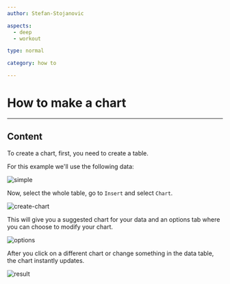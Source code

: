 ```yaml
---
author: Stefan-Stojanovic

aspects:
  - deep
  - workout

type: normal

category: how to

---
```


# How to make a chart

---
## Content

To create a chart, first, you need to create a table.

For this example we'll use the following data:

![simple](https://img.enkipro.com/8f80a2f2b6efaab06bbd5effc0407aff.png)

Now, select the whole table, go to `Insert` and select `Chart`.

![create-chart](https://img.enkipro.com/579a3b86e540f8449faa977b09ae0ea7.png)

This will give you a suggested chart for your data and an options tab where you can choose to modify your chart.

![options](https://img.enkipro.com/67b72c0e3a80125f28a1d0687875462f.png)

After you click on a different chart or change something in the data table, the chart instantly updates.

![result](https://img.enkipro.com/893dc0bce89b018fa83073b610eb90a7.png)